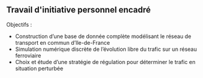 ## Travail d'initiative personnel encadré

Objectifs :
*	Construction d’une base de donnée complète modélisant le réseau de transport en commun d’Ile-de-France
*	Simulation numérique discrète de l’évolution libre du trafic sur un réseau ferroviaire
*	Choix et étude d’une stratégie de régulation pour déterminer le trafic en situation perturbée